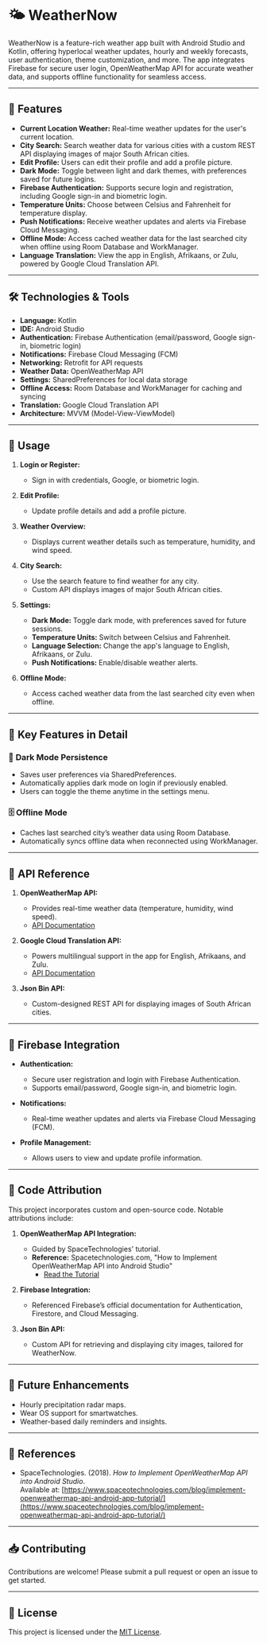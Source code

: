 # 🌤️ WeatherNow  

WeatherNow is a feature-rich weather app built with Android Studio and Kotlin, offering hyperlocal weather updates, hourly and weekly forecasts, user authentication, theme customization, and more. The app integrates Firebase for secure user login, OpenWeatherMap API for accurate weather data, and supports offline functionality for seamless access.

---

## 🌟 **Features**  

- **Current Location Weather:** Real-time weather updates for the user's current location.  
- **City Search:** Search weather data for various cities with a custom REST API displaying images of major South African cities.  
- **Edit Profile:** Users can edit their profile and add a profile picture.  
- **Dark Mode:** Toggle between light and dark themes, with preferences saved for future logins.  
- **Firebase Authentication:** Supports secure login and registration, including Google sign-in and biometric login.  
- **Temperature Units:** Choose between Celsius and Fahrenheit for temperature display.  
- **Push Notifications:** Receive weather updates and alerts via Firebase Cloud Messaging.  
- **Offline Mode:** Access cached weather data for the last searched city when offline using Room Database and WorkManager.  
- **Language Translation:** View the app in English, Afrikaans, or Zulu, powered by Google Cloud Translation API.  

---

## 🛠 **Technologies & Tools**

- **Language:** Kotlin  
- **IDE:** Android Studio  
- **Authentication:** Firebase Authentication (email/password, Google sign-in, biometric login)  
- **Notifications:** Firebase Cloud Messaging (FCM)  
- **Networking:** Retrofit for API requests  
- **Weather Data:** OpenWeatherMap API  
- **Settings:** SharedPreferences for local data storage  
- **Offline Access:** Room Database and WorkManager for caching and syncing  
- **Translation:** Google Cloud Translation API  
- **Architecture:** MVVM (Model-View-ViewModel)  

---

## 📖 **Usage**

1. **Login or Register:**  
   - Sign in with credentials, Google, or biometric login.  

2. **Edit Profile:**  
   - Update profile details and add a profile picture.  

3. **Weather Overview:**  
   - Displays current weather details such as temperature, humidity, and wind speed.  

4. **City Search:**  
   - Use the search feature to find weather for any city.  
   - Custom API displays images of major South African cities.  

5. **Settings:**  
   - **Dark Mode:** Toggle dark mode, with preferences saved for future sessions.  
   - **Temperature Units:** Switch between Celsius and Fahrenheit.  
   - **Language Selection:** Change the app's language to English, Afrikaans, or Zulu.  
   - **Push Notifications:** Enable/disable weather alerts.  

6. **Offline Mode:**  
   - Access cached weather data from the last searched city even when offline.  

---

## 🧩 **Key Features in Detail**  

### 🔄 **Dark Mode Persistence**  
- Saves user preferences via SharedPreferences.  
- Automatically applies dark mode on login if previously enabled.  
- Users can toggle the theme anytime in the settings menu.  

### 🗄️ **Offline Mode**  
- Caches last searched city’s weather data using Room Database.  
- Automatically syncs offline data when reconnected using WorkManager.  

---

## 📡 **API Reference**  

1. **OpenWeatherMap API:**  
   - Provides real-time weather data (temperature, humidity, wind speed).  
   - [API Documentation](https://openweathermap.org/api)  

2. **Google Cloud Translation API:**  
   - Powers multilingual support in the app for English, Afrikaans, and Zulu.  
   - [API Documentation](https://cloud.google.com/translate/docs)  

3. **Json Bin API:**  
   - Custom-designed REST API for displaying images of South African cities.  

---

## 🔑 **Firebase Integration**  

- **Authentication:**  
   - Secure user registration and login with Firebase Authentication.  
   - Supports email/password, Google sign-in, and biometric login.  

- **Notifications:**  
   - Real-time weather updates and alerts via Firebase Cloud Messaging (FCM).  

- **Profile Management:**  
   - Allows users to view and update profile information.  

---

## 📝 **Code Attribution**  

This project incorporates custom and open-source code. Notable attributions include:  

1. **OpenWeatherMap API Integration:**  
   - Guided by SpaceTechnologies' tutorial.  
   - **Reference:** Spacetechnologies.com, "How to Implement OpenWeatherMap API into Android Studio"  
     - [Read the Tutorial](https://www.spaceotechnologies.com/blog/implement-openweathermap-api-android-app-tutorial/)  

2. **Firebase Integration:**  
   - Referenced Firebase’s official documentation for Authentication, Firestore, and Cloud Messaging.  

3. **Json Bin API:**  
   - Custom API for retrieving and displaying city images, tailored for WeatherNow.  

---

## 🎯 **Future Enhancements**  

- Hourly precipitation radar maps.  
- Wear OS support for smartwatches.  
- Weather-based daily reminders and insights.  

---

## 📎 **References**  

- SpaceTechnologies. (2018). *How to Implement OpenWeatherMap API into Android Studio*.  
  Available at: [https://www.spaceotechnologies.com/blog/implement-openweathermap-api-android-app-tutorial/](https://www.spaceotechnologies.com/blog/implement-openweathermap-api-android-app-tutorial/)  

---

## 📥 **Contributing**  

Contributions are welcome! Please submit a pull request or open an issue to get started.  

---

## 📜 **License**  

This project is licensed under the [MIT License](LICENSE).  
